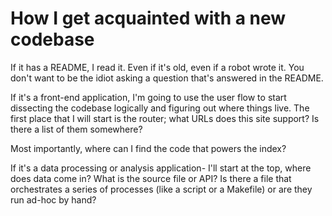 # How I get acquainted with a new codebase

If it has a README, I read it. Even if it's old, even if a robot wrote it. You don't want to be the idiot asking a question that's answered in the README. 

If it's a front-end application, I'm going to use the user flow to start dissecting the codebase logically and figuring out where things live. The first place that I will start is the router; what URLs does this site support? Is there a list of them somewhere? 

Most importantly, where can I find the code that powers the index? 

If it's a data processing or analysis application- I'll start at the top, where does data come in? What is the source file or API? Is there a file that orchestrates a series of processes (like a script or a Makefile) or are they run ad-hoc by hand? 